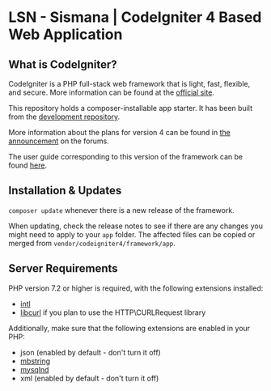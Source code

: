 # LSN - Sismana | CodeIgniter 4 Based Web Application

## What is CodeIgniter?

CodeIgniter is a PHP full-stack web framework that is light, fast, flexible, and secure. 
More information can be found at the [official site](http://codeigniter.com).

This repository holds a composer-installable app starter.
It has been built from the 
[development repository](https://github.com/codeigniter4/CodeIgniter4).

More information about the plans for version 4 can be found in [the announcement](http://forum.codeigniter.com/thread-62615.html) on the forums.

The user guide corresponding to this version of the framework can be found
[here](https://codeigniter4.github.io/userguide/). 

## Installation & Updates

`composer update` whenever there is a new release of the framework.

When updating, check the release notes to see if there are any changes you might need to apply
to your `app` folder. The affected files can be copied or merged from
`vendor/codeigniter4/framework/app`.

## Server Requirements

PHP version 7.2 or higher is required, with the following extensions installed: 

- [intl](http://php.net/manual/en/intl.requirements.php)
- [libcurl](http://php.net/manual/en/curl.requirements.php) if you plan to use the HTTP\CURLRequest library

Additionally, make sure that the following extensions are enabled in your PHP:

- json (enabled by default - don't turn it off)
- [mbstring](http://php.net/manual/en/mbstring.installation.php)
- [mysqlnd](http://php.net/manual/en/mysqlnd.install.php)
- xml (enabled by default - don't turn it off)
